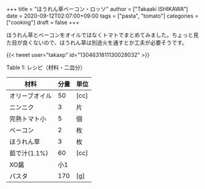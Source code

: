 +++
title = "ほうれん草ベーコン・ロッソ"
author = ["Takaaki ISHIKAWA"]
date = 2020-09-12T02:07:00+09:00
tags = ["pasta", "tomato"]
categories = ["cooking"]
draft = false
+++

ほうれん草とベーコンをオイルではなくトマトでまとめてみました。ちょっと見た目が良くないので、ほうれん草は別途火を通すとか工夫が必要そうです。  

{{< tweet user="takaxp" id="1304631811130028032" >}}  

<div class="table-caption">
  <span class="table-number">Table 1</span>:
  レシピ（材料・二皿分）
</div>

| 材料      | 分量 | 単位 |
|---------|----|----|
| オリーブオイル | 50  | [cc] |
| ニンニク  | 3   | 片   |
| 完熟トマト小 | 5   | 個   |
| ベーコン  | 2   | 枚   |
| ほうれん草 | 3   | 枚   |
| 茹で汁(1.1%) | 60  | [cc] |
| XO醤      | 小1 |      |
| パスタ    | 170 | [g]  |